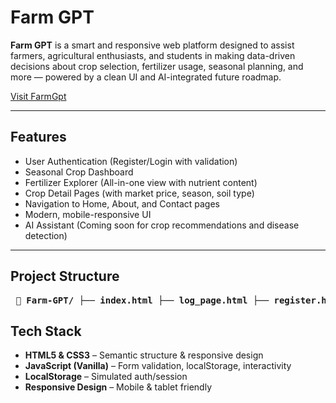#  Farm GPT

**Farm GPT** is a smart and responsive web platform designed to assist farmers, agricultural enthusiasts, and students in making data-driven decisions about crop selection, fertilizer usage, seasonal planning, and more — powered by a clean UI and AI-integrated future roadmap.

[Visit FarmGpt](https://farm-gpt.netlify.app/)

---

##  Features

-  User Authentication (Register/Login with validation)
-  Seasonal Crop Dashboard
-  Fertilizer Explorer (All-in-one view with nutrient content)
-  Crop Detail Pages (with market price, season, soil type)
-  Navigation to Home, About, and Contact pages
-  Modern, mobile-responsive UI
-  AI Assistant (Coming soon for crop recommendations and disease detection)

---

##  Project Structure

<pre> 📁 <b>Farm-GPT/</b> ├── <b>index.html</b> ├── <b>log_page.html</b> ├── <b>register.html</b> ├── 📁 <b>season_pages/</b> │ ├── summer.html │ ├── rainy.html │ └── winter.html ├── 📁 <b>fertilizer_pages/</b> │ ├── main.html │ ├── f1.html │ ├── f2.html │ └── ... ├── 📁 <b>crop_pages/</b> │ ├── crop1.html │ └── ... ├── 📁 <b>assets/</b> │ ├── 📁 images/ │ └── 📁 css/ ├── <b>navbar.html</b> └── <b>README.md</b> </pre>


##  Tech Stack

- **HTML5 & CSS3** – Semantic structure & responsive design
- **JavaScript (Vanilla)** – Form validation, localStorage, interactivity
- **LocalStorage** – Simulated auth/session
- **Responsive Design** – Mobile & tablet friendly
